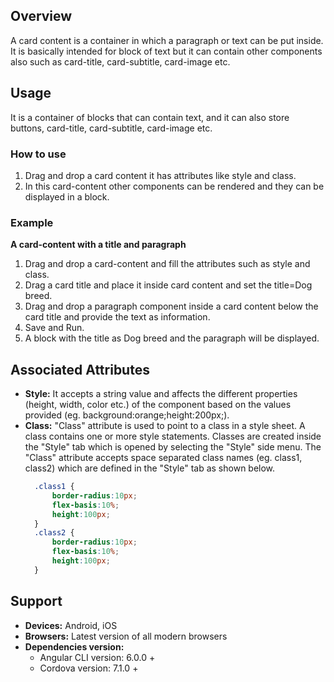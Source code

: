## Overview
A card content is a container in which a paragraph or text can be put inside. It is basically intended for block of text but it can contain other components also such as card-title, card-subtitle, card-image etc.
## Usage
It is a container of blocks that can contain text, and it can also store buttons, card-title, card-subtitle, card-image etc.
### How to use
1. Drag and drop a card content it has attributes like style and class. 
2. In this card-content other components can be rendered and they can be displayed in a block.

### Example
**A card-content with a title and paragraph**  
1. Drag and drop a card-content and fill the attributes such as style and class.
2. Drag a card title and place it inside card content and set the title=Dog breed.
3. Drag and drop a paragraph component inside a card content below the card title and provide 
the text as information.
4. Save and Run.
5. A block with the title as Dog breed and the paragraph will be displayed.

## Associated Attributes
- **Style:** It accepts a string value and affects the different properties (height, width, color etc.) of the component based on the values provided (eg. background:orange;height:200px;).
- **Class:** "Class" attribute is used to point to a class in a style sheet. A class contains one or more style statements. Classes are created inside the "Style" tab which is opened by selecting the "Style" side menu. The "Class" attribute accepts space separated class names (eg. class1, class2) which are defined in the "Style" tab as shown below.
  ```css
    .class1 {
        border-radius:10px;
        flex-basis:10%;
        height:100px;
    }
    .class2 {
        border-radius:10px;
        flex-basis:10%;
        height:100px;
    } 
   ```
## Support
- **Devices:** Android, iOS
- **Browsers:**  Latest version of all modern browsers
- **Dependencies version:** 
    - Angular CLI version: 6.0.0 + 
    - Cordova version: 7.1.0 +
